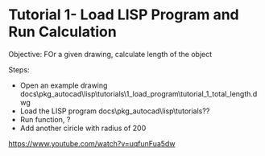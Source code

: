 # Tutorial 1- Load LISP Program and Run Calculation

Objective: FOr a given drawing, calculate length of the object

Steps:
- Open an example drawing
docs\pkg_autocad\lisp\tutorials\1_load_program\tutorial_1_total_length.dwg
- Load the LISP program
docs\pkg_autocad\lisp\tutorials??
- Run function, ?
- Add another ciricle with radius of 200

https://www.youtube.com/watch?v=uqfunFua5dw


